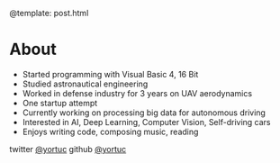 @template: post.html

# About
- Started programming with Visual Basic 4, 16 Bit
- Studied astronautical engineering
- Worked in defense industry for 3 years on UAV aerodynamics
- One startup attempt
- Currently working on processing big data for autonomous driving
- Interested in AI, Deep Learning, Computer Vision, Self-driving cars
- Enjoys writing code, composing music, reading

twitter [@yortuc](https://twitter.com/yortuc) 
github [@yortuc](https://github.com/yortuc)
